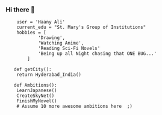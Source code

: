### Hi there 👋

<!--
**Vitaliy-Steffensen/Vitaliy-Steffensen** is a ✨ _special_ ✨ repository because its `README.md` (this file) appears on your GitHub profile.

Here are some ideas to get you started:

- 🔭 I’m currently working on ...
- 🌱 I’m currently learning ...
- 👯 I’m looking to collaborate on ...
- 🤔 I’m looking for help with ...
- 💬 Ask me about ...
- 📫 How to reach me: ...
- 😄 Pronouns: ...
- ⚡ Fun fact: ...
-->


```class WhoAmI:
	user = 'Haany Ali'
   	current_edu = "St. Mary's Group of Institutions"
   	hobbies = [
   			'Drawing',
   			'Watching Anime',
   			'Reading Sci-Fi Novels'
   			'Being up all Night chasing that ONE BUG...'
   		]
   
   def getCity():
   	return Hyderabad_India()
   
   def Ambitions():
   	LearnJapanese()
   	CreateSkyNet()
   	FinishMyNovel()
   	# Assume 10 more awesome ambitions here  ;)
   ```
